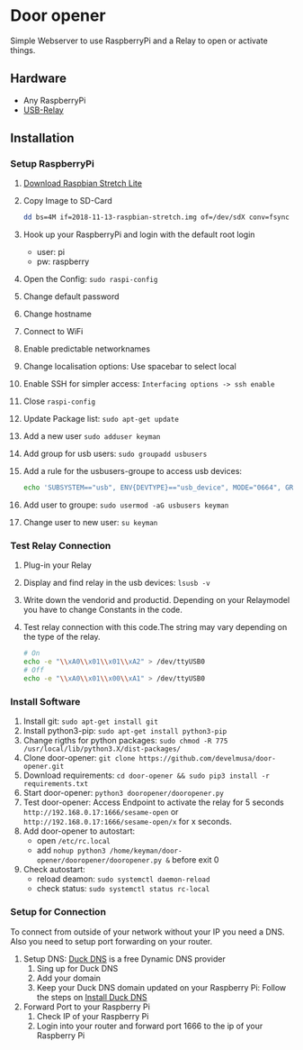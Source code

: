 # Door opener

Simple Webserver to use RaspberryPi and a Relay to open or activate things.
## Hardware

- Any RaspberryPi
- [USB-Relay](https://www.aliexpress.com/item/LCUS-1-type-USB-Relay-Module-Electronic-Converter-PCB-USB-Intelligent-Control-Switch/32955376837.html?spm=a2g0s.9042311.0.0.122a4c4dZg1vG4)

## Installation

### Setup RaspberryPi

1. [Download Raspbian Stretch Lite](https://www.raspberrypi.org/downloads/raspbian/)
2. Copy Image to SD-Card

    ```bash
    dd bs=4M if=2018-11-13-raspbian-stretch.img of=/dev/sdX conv=fsync
    ```

3. Hook up your RaspberryPi and login with the default root login
    - user: pi
    - pw: raspberry
4. Open the Config: `sudo raspi-config`
5. Change default password
6. Change hostname
7. Connect to WiFi
8. Enable predictable networknames
9. Change localisation options: Use spacebar to select local
10. Enable SSH for simpler access: `Interfacing options -> ssh enable`
11. Close `raspi-config`
12. Update Package list: `sudo apt-get update`
13. Add a new user `sudo adduser keyman`
14. Add group for usb users: `sudo groupadd usbusers`
15. Add a rule for the usbusers-groupe to access usb devices:

    ```bash
    echo 'SUBSYSTEM=="usb", ENV{DEVTYPE}=="usb_device", MODE="0664", GROUP="usbusers"' | sudo tee -a /etc/udev/rules.d/99-com.rules
    ```

16. Add user to groupe: `sudo usermod -aG usbusers keyman`
17. Change user to new user: `su keyman`

### Test Relay Connection

1. Plug-in your Relay
2. Display and find relay in the usb devices: `lsusb -v`
3. Write down the vendorid and productid. Depending on your Relaymodel you have to change Constants in the code.
4. Test relay connection with this code.The string may vary depending on the type of the relay.

    ```bash
    # On
    echo -e "\\xA0\\x01\\x01\\xA2" > /dev/ttyUSB0
    # Off
    echo -e "\\xA0\\x01\\x00\\xA1" > /dev/ttyUSB0
    ```


### Install Software

1. Install git: `sudo apt-get install git`
2. Install python3-pip: `sudo apt-get install python3-pip`
3. Change rigths for python packages: `sudo chmod -R 775 /usr/local/lib/python3.X/dist-packages/`
2. Clone door-opener: `git clone https://github.com/develmusa/door-opener.git`
3. Download requirements: `cd door-opener && sudo pip3 install -r requirements.txt`
4. Start door-opener: `python3 dooropener/dooropener.py`
5. Test door-opener: Access Endpoint to activate the relay for 5 seconds `http://192.168.0.17:1666/sesame-open` or `http://192.168.0.17:1666/sesame-open/x` for x seconds.
6. Add door-opener to autostart: 
    - open `/etc/rc.local`
    - add `nohup python3 /home/keyman/door-opener/dooropener/dooropener.py &` before exit 0
7. Check autostart:
    - reload deamon: `sudo systemctl daemon-reload`
    - check status: `sudo systemctl status rc-local`

### Setup for Connection

To connect from outside of your network without your IP you need a DNS. Also you need to setup port forwarding on your router.

1. Setup DNS: [Duck DNS](https://www.duckdns.org/) is a free Dynamic DNS provider
    1. Sing up for Duck DNS
    2. Add your domain
    3. Keep your Duck DNS domain updated on your Raspberry Pi: Follow the steps on [Install Duck DNS](https://www.duckdns.org/install.jsp)
2. Forward Port to your Raspberry Pi
    1. Check IP of your Raspberry Pi 
    2. Login into your router and forward port 1666 to the ip of your Raspberry Pi

